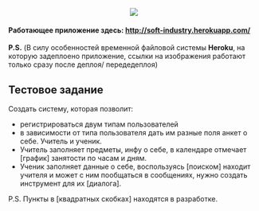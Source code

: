 <p align="center"><img src="https://laravel.com/assets/img/components/logo-laravel.svg"></p>



#### Работающее приложение здесь: http://soft-industry.herokuapp.com/
**P.S.**
(В силу особенностей временной файловой системы **Heroku**, на которую задеплоено приложение, ссылки на изображения работают только сразу после деплоя/ передедеплоя)

## Тестовое задание

Создать систему, которая позволит:
- регистрироваться двум типам пользователей
- в зависимости от типа пользователя дать им разные поля анкет о себе. Учитель и ученик.
- Учитель заполняет предметы, инфу о себе, в календаре отмечает [график] занятости по часам и дням.
- Ученик заполняет данные о себе, воспользуясь [поиском] находит учителя и может с ним пообщаться в сообщениях, нужно создать инструмент для их [диалога].

P.S. 
Пункты в [квадратных скобках] находятся в разработке.
